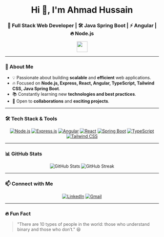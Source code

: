 <h1 align="center">Hi 👋, I'm Ahmad Hussain</h1>
<h3 align="center">🚀 Full Stack Web Developer | 🛠️ Java Spring Boot | ⚡ Angular | 🔥 Node.js</h3>

<p align="center">
  <img src="https://media.giphy.com/media/hvRJCLFzcasrR4ia7z/giphy.gif" width="35">
</p>

---

### **📌 About Me**
- 💡 Passionate about building **scalable** and **efficient** web applications.
- 🔥 Focused on **Node.js, Express, React, Angular, TypeScript, Tailwind CSS, Java Spring Boot**.
- 📚 Constantly learning new **technologies and best practices**.
- 🎯 Open to **collaborations** and **exciting projects**.

---

### **🛠️ Tech Stack & Tools**
<p align="center">
  <a href="https://nodejs.org/" target="_blank"><img src="https://img.shields.io/badge/Node.js-339933?style=for-the-badge&logo=nodedotjs&logoColor=white" alt="Node.js"/></a>
  <a href="https://expressjs.com/" target="_blank"><img src="https://img.shields.io/badge/Express.js-000000?style=for-the-badge&logo=express&logoColor=white" alt="Express.js"/></a>
  <a href="https://angular.io/" target="_blank"><img src="https://img.shields.io/badge/Angular-DD0031?style=for-the-badge&logo=angular&logoColor=white" alt="Angular"/></a>
  <a href="https://react.dev/" target="_blank"><img src="https://img.shields.io/badge/React-61DAFB?style=for-the-badge&logo=react&logoColor=white" alt="React"/></a>
  <a href="https://spring.io/projects/spring-boot" target="_blank"><img src="https://img.shields.io/badge/Spring_Boot-6DB33F?style=for-the-badge&logo=spring-boot&logoColor=white" alt="Spring Boot"/></a>
  <a href="https://www.typescriptlang.org/" target="_blank"><img src="https://img.shields.io/badge/TypeScript-007ACC?style=for-the-badge&logo=typescript&logoColor=white" alt="TypeScript"/></a>
  <a href="https://tailwindcss.com/" target="_blank"><img src="https://img.shields.io/badge/Tailwind_CSS-38B2AC?style=for-the-badge&logo=tailwind-css&logoColor=white" alt="Tailwind CSS"/></a>
</p>

---

### **📊 GitHub Stats**
<p align="center">
  <img src="https://github-readme-stats.vercel.app/api?username=alitamtam&show_icons=true&theme=tokyonight" alt="GitHub Stats"/>
  <img src="https://github-readme-streak-stats.herokuapp.com/?user=alitamtam&theme=tokyonight" alt="GitHub Streak"/>
</p>

---

### **📫 Connect with Me**
<p align="center">
  <a href="https://linkedin.com/in/yourprofile" target="_blank"><img src="https://img.shields.io/badge/LinkedIn-0A66C2?style=for-the-badge&logo=linkedin&logoColor=white" alt="LinkedIn"/></a>
  <a href="mailto:your.email@example.com"><img src="https://img.shields.io/badge/Gmail-D14836?style=for-the-badge&logo=gmail&logoColor=white" alt="Gmail"/></a>
</p>

---

### **🔥 Fun Fact**
> "There are 10 types of people in the world: those who understand binary and those who don’t." 😆
